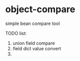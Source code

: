 # object-compare

simple bean compare tool 

TODO list:
1. union field compare
2. field dict value convert
3. 
